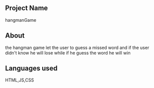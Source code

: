 ## Project Name
hangmanGame
## About
the hangman game let the user to guess a missed word and if the user didn't know he will lose while if he guess the word he will win
## Languages used
HTML,JS,CSS
